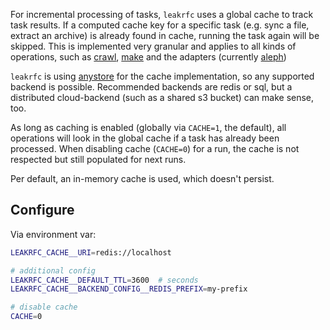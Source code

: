 For incremental processing of tasks, `leakrfc` uses a global cache to track task results. If a computed cache key for a specific task (e.g. sync a file, extract an archive) is already found in cache, running the task again will be skipped. This is implemented very granular and applies to all kinds of operations, such as [crawl](./crawl.md), [make](./make.md) and the adapters (currently [aleph](./sync/aleph.md))

`leakrfc` is using [anystore](https://docs.investigraph.dev/lib/anystore/cache/) for the cache implementation, so any supported backend is possible. Recommended backends are redis or sql, but a distributed cloud-backend (such as a shared s3 bucket) can make sense, too.

As long as caching is enabled (globally via `CACHE=1`, the default), all operations will look in the global cache if a task has already been processed. When disabling cache (`CACHE=0`) for a run, the cache is not respected but still populated for next runs.

Per default, an in-memory cache is used, which doesn't persist.

## Configure

Via environment var:

```bash
LEAKRFC_CACHE__URI=redis://localhost

# additional config
LEAKRFC_CACHE__DEFAULT_TTL=3600  # seconds
LEAKRFC_CACHE__BACKEND_CONFIG__REDIS_PREFIX=my-prefix

# disable cache
CACHE=0
```
